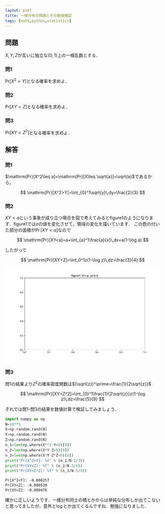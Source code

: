 ```yaml
---
layout: post
title: 一様分布の問題とその数値検証
tags: [math,python,statistics]
---
```


## 問題
 $X,Y,Z$が互いに独立な$(0,1)$上の一様乱数とする．

### 問1
 $\mathrm{Pr}[X^2>Y]$となる確率を求めよ．

### 問2
 $\mathrm{Pr}[XY<Z]$となる確率を求めよ．

### 問3
 $\mathrm{Pr}[XY<Z^2]$となる確率を求めよ．

## 解答　
### 問1

$\mathrm{Pr}[X^2\leq a]=\mathrm{Pr}[X\leq \sqrt{a}]=\sqrt{a}$であるから，

$$
\mathrm{Pr}[X^2>Y]=\int_{0}^1\sqrt{y}\,dy=\frac{2}{3}
$$

### 問2

$XY<a$という事象が成り立つ場合を図で考えてみるとfigure1のようになります．figure1では$a$の値を変化させて，領域の変化を描いています．
この色の付いた部分の面積が$\Pr[XY<a]$なので


$$
\mathrm{Pr}[XY<a]=a+\int_{a}^1\frac{a}{x}\,dx=a(1-\log a)
$$

したがって

$$
\mathrm{Pr}[XY<Z]=\int_0^1z(1-\log z)\,dz=\frac{3}{4}
$$

![](/images/ani.gif)


### 問3
問1の結果より$Z^2$の確率密度関数は$(\sqrt{z})^\prime=\frac{1}{2\sqrt{z}}$

$$
\mathrm{Pr}[XY<Z^2]=\int_{0}^1\frac{1}{2\sqrt{z}}z(1-\log z)\,dz=\frac{5}{9}
$$


それでは問1-問3の結果を数値計算で検証してみましょう．

```python
import numpy as np
N=10**5
X=np.random.rand(N)
Y=np.random.rand(N)
Z=np.random.rand(N)
n_1=len(np.where(X**2-Y<0)[0])
n_2=len(np.where(X*Y-Z<0)[0])
n_3=len(np.where(X*Y-Z*Z<0)[0])
print("Pr[X^2<Y]: %f" % (n_1/N-2/3))
print("Pr[XY<Z]: %f" % (n_2/N-3/4))
print("Pr[XY<Z*Z]: %f" % (n_3/N-5/9))
```

    Pr[X^2<Y]: -0.000257
    Pr[XY<Z]: -0.000520
    Pr[XY<Z]: -0.000476


確かに正しいようです．一様分布同士の積とかからは単純な分布しか出てこないと思ってましたが，意外と$\log$とか出てくるんですね．勉強になりました．
